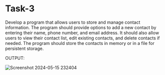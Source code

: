 # Task-3
Develop a program that allows users to
store and manage contact information.
The program should provide options to
add a new contact by entering their name,
phone number, and email address. It
should also allow users to view their
contact list, edit existing contacts, and
delete contacts if needed. The program
should store the contacts in memory or in
a file for persistent storage.

OUTPUT:

![Screenshot 2024-05-15 232404](https://github.com/Vyxxhu/Task-3/assets/149455773/ae912765-55ed-4db0-9b5f-4bd3f8e714b5)
